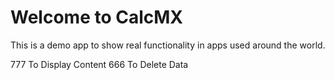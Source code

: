 # Welcome to CalcMX

This is a demo app to show real functionality in apps used around the world.

777 To Display Content
666 To Delete Data
